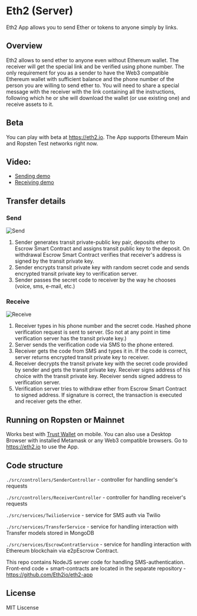 # Eth2 (Server)
Eth2 App allows you to send Ether or tokens to anyone simply by links.

## Overview
Eth2 allows to send ether to anyone even without Ethereum wallet. The receiver will get the special link and be verified using phone number. The only requirement for you as a sender to have the Web3 compatible Ethereum wallet with sufficient balance and the phone number of the person you are willing to send ether to. You will need to share a special message with the receiver with the link containing all the instructions, following which he or she will download the wallet (or use existing one) and receive assets to it.

## Beta
You can play with beta at https://eth2.io. The App supports Ethereum Main and Ropsten Test networks right now.

## Video: 
* [Sending demo](https://www.youtube.com/watch?v=FeqQyFrmptA)
* [Receiving demo](https://www.youtube.com/watch?v=qp3kkXKIHP8)


## Transfer details
### Send
![Send](/public/eth2phone_send.png)
1. Sender generates transit private-public key pair, deposits ether to Escrow Smart Contract and assigns transit public key to the deposit. On withdrawal Escrow Smart Contract verifies that receiver's address is signed by the transit private key.
2. Sender encrypts transit private key with random secret code and sends encrypted transit private key to verification server.
3. Sender passes the secret code to receiver by the way he chooses (voice, sms, e-mail, etc.)

### Receive
![Receive](/public/eth2phone_receive.png)
1. Receiver types in his phone number and the secret code. Hashed phone verification request is sent to server. (So not at any point in time verification server has the transit private key.)
2. Server sends the verification code via SMS to the phone entered.
3. Receiver gets the code from SMS and types it in. If the code is correct, server returns encrypted transit private key to receiver.
4. Receiver decrypts the transit private key with the secret code provided by sender and gets the transit private key. Receiver signs address of his choice with the transit private key. Receiver sends signed address to verification server.
5. Verification server tries to withdraw ether from Escrow Smart Contract to signed address. If signature is correct, the transaction is executed and receiver gets the ether.

## Running on Ropsten or Mainnet
Works best with [Trust Wallet](http://trustwalletapp.com) on mobile. You can also use a Desktop Browser with installed Metamask or any Web3 compatible browsers. Go to https://eth2.io to use the App.


## Code structure
`./src/controllers/SenderController` - controller for handling sender's requests

`./src/controllers/ReceiverController` - controller for handling receiver's requests

`./src/services/TwilioService` - service for SMS auth via Twilio

`./src/services/TransferService` - service for handling interaction with Transfer models stored in MongoDB

`./src/services/EscrowContratService` - service for handling interaction with Ethereum blockchain via e2pEscrow Contract.


This repo contains NodeJS server code for handling SMS-authentication. Front-end code + smart-contracts are located in the separate repository - https://github.com/Eth2io/eth2-app

## License
MIT Liscense 
